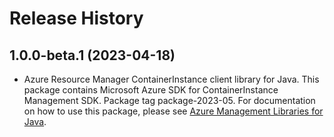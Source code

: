 # Release History

## 1.0.0-beta.1 (2023-04-18)

- Azure Resource Manager ContainerInstance client library for Java. This package contains Microsoft Azure SDK for ContainerInstance Management SDK.  Package tag package-2023-05. For documentation on how to use this package, please see [Azure Management Libraries for Java](https://aka.ms/azsdk/java/mgmt).
